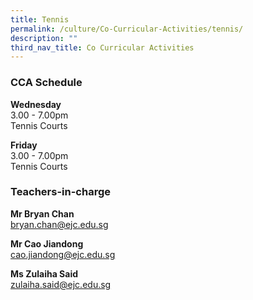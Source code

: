 ```yaml
---
title: Tennis
permalink: /culture/Co-Curricular-Activities/tennis/
description: ""
third_nav_title: Co Curricular Activities
---
```

### CCA Schedule

**Wednesday**  
3.00 - 7.00pm  
Tennis Courts

**Friday**  
3.00 - 7.00pm  
Tennis Courts

### Teachers-in-charge

**Mr Bryan Chan**  
[bryan.chan@ejc.edu.sg](mailto:bryan.chan@ejc.edu.sg)

**Mr Cao Jiandong**  
[cao.jiandong@ejc.edu.sg](mailto:cao.jiandong@ejc.edu.sg)

**Ms Zulaiha Said**  
[zulaiha.said@ejc.edu.sg](mailto:zulaiha.said@ejc.edu.sg)